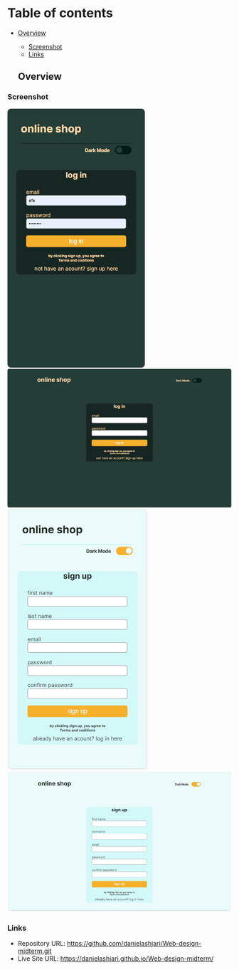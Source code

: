 # Table of contents

- [Overview](#overview)
  - [Screenshot](#screenshot)
  - [Links](#links)

  ## Overview

### Screenshot

![](./images/mobile-dark-login.png)
![](./images/pc-dark-login.png)
![](./images/mobile-light-signup.png)
![](./images/pc-light-signup.png)

### Links

- Repository URL: <https://github.com/danielashjari/Web-design-midterm.git>
- Live Site URL: <https://danielashjari.github.io/Web-design-midterm/>